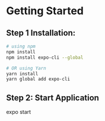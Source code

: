 # Getting Started

## Step 1 Installation:
```bash
# using npm
npm install
npm install expo-cli --global

# OR using Yarn
yarn install
yarn global add expo-cli
```

## Step 2: Start Application
expo start
